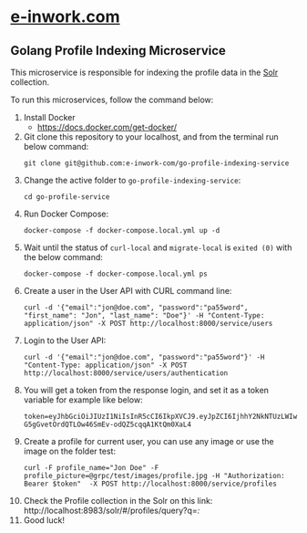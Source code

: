 # [e-inwork.com](https://e-inwork.com)

## Golang Profile Indexing Microservice
This microservice is responsible for indexing the profile data in the [Solr](https://solr.apache.org) collection.

To run this microservices, follow the command below:
1. Install Docker
    - https://docs.docker.com/get-docker/
2. Git clone this repository to your localhost, and from the terminal run below command:
   ```
   git clone git@github.com:e-inwork-com/go-profile-indexing-service
   ```
3. Change the active folder to `go-profile-indexing-service`:
   ```
   cd go-profile-service
   ```
4. Run Docker Compose:
   ```
   docker-compose -f docker-compose.local.yml up -d
   ```
5. Wait until the status of `curl-local` and `migrate-local` is `exited (0)` with the below command:
   ```
   docker-compose -f docker-compose.local.yml ps
   ```
6. Create a user in the User API with CURL command line:
    ```
    curl -d '{"email":"jon@doe.com", "password":"pa55word", "first_name": "Jon", "last_name": "Doe"}' -H "Content-Type: application/json" -X POST http://localhost:8000/service/users
    ```
7. Login to the User API:
   ```
   curl -d '{"email":"jon@doe.com", "password":"pa55word"}' -H "Content-Type: application/json" -X POST http://localhost:8000/service/users/authentication
   ```
8. You will get a token from the response login, and set it as a token variable for example like below:
   ```
   token=eyJhbGciOiJIUzI1NiIsInR5cCI6IkpXVCJ9.eyJpZCI6IjhhY2NkNTUzLWIwZTgtNDYxNC1iOTY0LTA5MTYyODhkMmExOCIsImV4cCI6MTY3MjUyMTQ1M30.S-G5gGvetOrdQTLOw46SmEv-odQZ5cqqA1KtQm0XaL4
   ```
9. Create a profile for current user, you can use any image or use the image on the folder test:
   ```
   curl -F profile_name="Jon Doe" -F profile_picture=@grpc/test/images/profile.jpg -H "Authorization: Bearer $token"  -X POST http://localhost:8000/service/profiles
   ```
10. Check the Profile collection in the Solr on this link: http://localhost:8983/solr/#/profiles/query?q=*:*
11. Good luck!